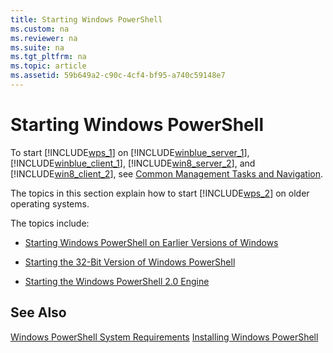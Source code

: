 ```yaml
---
title: Starting Windows PowerShell
ms.custom: na
ms.reviewer: na
ms.suite: na
ms.tgt_pltfrm: na
ms.topic: article
ms.assetid: 59b649a2-c90c-4cf4-bf95-a740c59148e7
---
```

# Starting Windows PowerShell
To start [!INCLUDE[wps_1](../../Topics/Powershell_GetStart/includes/wps_1_md.md)] on [!INCLUDE[winblue_server_1](../../Topics/Powershell_GetStart/includes/winblue_server_1_md.md)], [!INCLUDE[winblue_client_1](../../Topics/Powershell_GetStart/includes/winblue_client_1_md.md)], [!INCLUDE[win8_server_2](../../Topics/Powershell_GetStart/includes/win8_server_2_md.md)], and [!INCLUDE[win8_client_2](../../Topics/Powershell_GetStart/includes/win8_client_2_md.md)], see [Common Management Tasks and Navigation](http://technet.microsoft.com/library/hh831491.aspx).

The topics in this section explain how to start [!INCLUDE[wps_2](../../Topics/Powershell_GetStart/includes/wps_2_md.md)] on older operating systems.

The topics include:

-   [Starting Windows PowerShell on Earlier Versions of Windows](../../Topics/Powershell_GetStart/Starting-Windows-PowerShell-on-Earlier-Versions-of-Windows.md)

-   [Starting the 32-Bit Version of Windows PowerShell](../../Topics/Powershell_GetStart/Starting-the-32-Bit-Version-of-Windows-PowerShell.md)

-   [Starting the Windows PowerShell 2.0 Engine](../../Topics/Powershell_GetStart/Starting-the-Windows-PowerShell-2.0-Engine.md)

## See Also
[Windows PowerShell System Requirements](../../Topics/Powershell_GetStart/Windows-PowerShell-System-Requirements.md)
[Installing Windows PowerShell](../../Topics/Powershell_GetStart/Installing-Windows-PowerShell.md)

